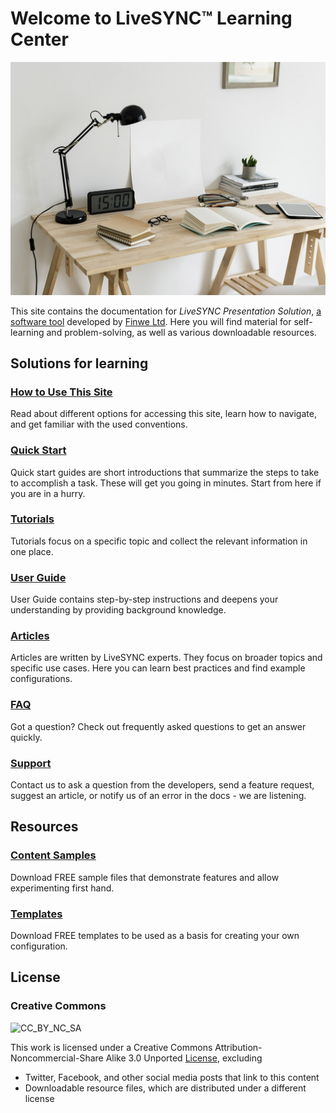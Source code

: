 # Welcome to LiveSYNC™ Learning Center

![Cover](img/StockSnap_HMHAGY1BYE_edited.jpg)

This site contains the documentation for *LiveSYNC Presentation Solution*, [a software tool](http://www.livesync.info) developed by [Finwe Ltd](https://www.finwe.fi). Here you will find material for self-learning and problem-solving, as well as various downloadable resources.

## Solutions for learning

<!--
### Training and certification

Training courses are available at request, even on-site at your company.
[Contact us](support/support.md) to learn more about upcoming courses and
LiveSYNC Certified Expert program.
-->

### [How to Use This Site](site_howto/site_howto.md)

Read about different options for accessing this site, learn how to navigate, and get familiar with the used conventions.

### [Quick Start](quick_start/quick_start.md)

Quick start guides are short introductions that summarize the steps to take to accomplish a task. These will get you going in minutes. Start from here if you are in a hurry.

### [Tutorials](tutorials/tutorials.md)

Tutorials focus on a specific topic and collect the relevant information in one place.

### [User Guide](user_guide/user_guide.md)

User Guide contains step-by-step instructions and deepens your understanding by providing
background knowledge.

### [Articles](articles/articles.md)

Articles are written by LiveSYNC experts. They focus on broader topics and specific use cases. Here you can learn best practices and find example configurations.

### [FAQ](faq/faq.md)

Got a question? Check out frequently asked questions to get an answer quickly.

### [Support](support/support.md)

Contact us to ask a question from the developers, send a feature request, suggest an article, or notify us of an error in the docs - we are listening.

## Resources

### [Content Samples](downloads/downloads.md#content-samples)

Download FREE sample files that demonstrate features and allow experimenting first hand.

### [Templates](downloads/downloads.md#templates)

Download FREE templates to be used as a basis for creating your own configuration.

## License

### Creative Commons
![CC_BY_NC_SA](https://i.creativecommons.org/l/by-nc-sa/3.0/80x15.png)

This work is licensed under a Creative Commons Attribution-Noncommercial-Share Alike 3.0 Unported
[License](http://creativecommons.org/licenses/by-nc-sa/3.0/), excluding

* Twitter, Facebook, and other social media posts that link to this content
* Downloadable resource files, which are distributed under a different license

<!--
## Cookies

This site is a static website generated from Markdown format text files. We do not store any data to your computing device using cookies. However, other content linked from this site may do so.

## Privacy

This site is a static website, generated from Markdown format text files. We do not store any data from your visits on this site on our servers.
-->

